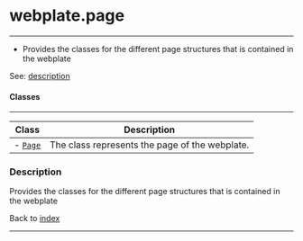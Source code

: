 # webplate.page
---

- Provides the classes for the different page structures that is contained in the webplate

See: [description](#description)
    
#### Classes
---
| Class | Description |
| --- | --- |
| - [`Page`](#program) | The class represents the page of the webplate. |

    
### Description

Provides the classes for the different page structures that is contained in the webplate

Back to [index](../../README.md#webplate-api-specification-under-development)

---
